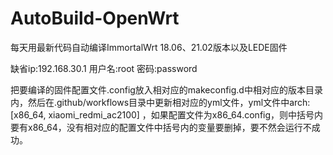 # AutoBuild-OpenWrt
每天用最新代码自动编译ImmortalWrt 18.06、21.02版本以及LEDE固件

缺省ip:192.168.30.1
用户名:root
密码:password

把要编译的固件配置文件.config放入相对应的makeconfig.d中相对应的版本目录内，然后在.github/workflows目录中更新相对应的yml文件，yml文件中arch: [x86_64, xiaomi_redmi_ac2100]
，如果配置文件为x86_64.config，则中括号内要有x86_64，没有相对应的配置文件中括号内的变量要删掉，要不然会运行不成功。
